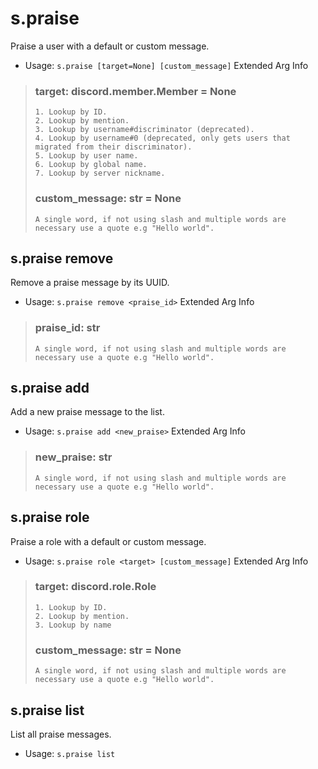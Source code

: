 # s.praise
Praise a user with a default or custom message.<br/>
 - Usage: `s.praise [target=None] [custom_message]`
Extended Arg Info
> ### target: discord.member.Member = None
> 
> 
>     1. Lookup by ID.
>     2. Lookup by mention.
>     3. Lookup by username#discriminator (deprecated).
>     4. Lookup by username#0 (deprecated, only gets users that migrated from their discriminator).
>     5. Lookup by user name.
>     6. Lookup by global name.
>     7. Lookup by server nickname.
> 
>     
> ### custom_message: str = None
> ```
> A single word, if not using slash and multiple words are necessary use a quote e.g "Hello world".
> ```
## s.praise remove
Remove a praise message by its UUID.<br/>
 - Usage: `s.praise remove <praise_id>`
Extended Arg Info
> ### praise_id: str
> ```
> A single word, if not using slash and multiple words are necessary use a quote e.g "Hello world".
> ```
## s.praise add
Add a new praise message to the list.<br/>
 - Usage: `s.praise add <new_praise>`
Extended Arg Info
> ### new_praise: str
> ```
> A single word, if not using slash and multiple words are necessary use a quote e.g "Hello world".
> ```
## s.praise role
Praise a role with a default or custom message.<br/>
 - Usage: `s.praise role <target> [custom_message]`
Extended Arg Info
> ### target: discord.role.Role
> 
> 
>     1. Lookup by ID.
>     2. Lookup by mention.
>     3. Lookup by name
> 
>     
> ### custom_message: str = None
> ```
> A single word, if not using slash and multiple words are necessary use a quote e.g "Hello world".
> ```
## s.praise list
List all praise messages.<br/>
 - Usage: `s.praise list`
